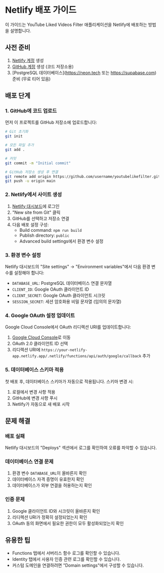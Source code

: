 # Netlify 배포 가이드

이 가이드는 YouTube Liked Videos Filter 애플리케이션을 Netlify에 배포하는 방법을 설명합니다.

## 사전 준비

1. [Netlify 계정](https://app.netlify.com/signup) 생성
2. [GitHub 계정](https://github.com/join) 생성 (코드 저장소용)
3. [PostgreSQL 데이터베이스](https://neon.tech 또는 https://supabase.com) 준비 (무료 티어 있음)

## 배포 단계

### 1. GitHub에 코드 업로드

먼저 이 프로젝트를 GitHub 저장소에 업로드합니다:

```bash
# Git 초기화
git init

# 모든 파일 추가
git add .

# 커밋
git commit -m "Initial commit"

# GitHub 저장소 생성 후 연결
git remote add origin https://github.com/username/youtubelikefilter.git
git push -u origin main
```

### 2. Netlify에서 사이트 생성

1. [Netlify 대시보드](https://app.netlify.com/)에 로그인
2. "New site from Git" 클릭
3. GitHub를 선택하고 저장소 연결
4. 다음 배포 설정 구성:
   - Build command: `npm run build`
   - Publish directory: `public`
   - Advanced build settings에서 환경 변수 설정

### 3. 환경 변수 설정

Netlify 대시보드의 "Site settings" → "Environment variables"에서 다음 환경 변수를 설정해야 합니다:

- `DATABASE_URL`: PostgreSQL 데이터베이스 연결 문자열
- `CLIENT_ID`: Google OAuth 클라이언트 ID
- `CLIENT_SECRET`: Google OAuth 클라이언트 시크릿
- `SESSION_SECRET`: 세션 암호화용 비밀 문자열 (임의의 문자열)

### 4. Google OAuth 설정 업데이트

Google Cloud Console에서 OAuth 리디렉션 URI를 업데이트합니다:

1. [Google Cloud Console](https://console.cloud.google.com/apis/credentials)로 이동
2. OAuth 2.0 클라이언트 ID 선택
3. 리디렉션 URI에 `https://your-netlify-app.netlify.app/.netlify/functions/api/auth/google/callback` 추가

### 5. 데이터베이스 스키마 적용

첫 배포 후, 데이터베이스 스키마가 자동으로 적용됩니다. 스키마 변경 시:

1. 로컬에서 변경 사항 적용
2. GitHub에 변경 사항 푸시
3. Netlify가 자동으로 새 배포 시작

## 문제 해결

### 배포 실패

Netlify 대시보드의 "Deploys" 섹션에서 로그를 확인하여 오류를 파악할 수 있습니다.

### 데이터베이스 연결 문제

1. 환경 변수 `DATABASE_URL`이 올바른지 확인
2. 데이터베이스 자격 증명이 유효한지 확인
3. 데이터베이스가 외부 연결을 허용하는지 확인

### 인증 문제

1. Google 클라이언트 ID와 시크릿이 올바른지 확인
2. 리디렉션 URI가 정확히 설정되었는지 확인
3. OAuth 동의 화면에서 필요한 권한이 모두 활성화되었는지 확인

## 유용한 팁

- Functions 탭에서 서버리스 함수 로그를 확인할 수 있습니다.
- Identity 탭에서 사용자 인증 관련 로그를 확인할 수 있습니다.
- 커스텀 도메인을 연결하려면 "Domain settings"에서 구성할 수 있습니다.